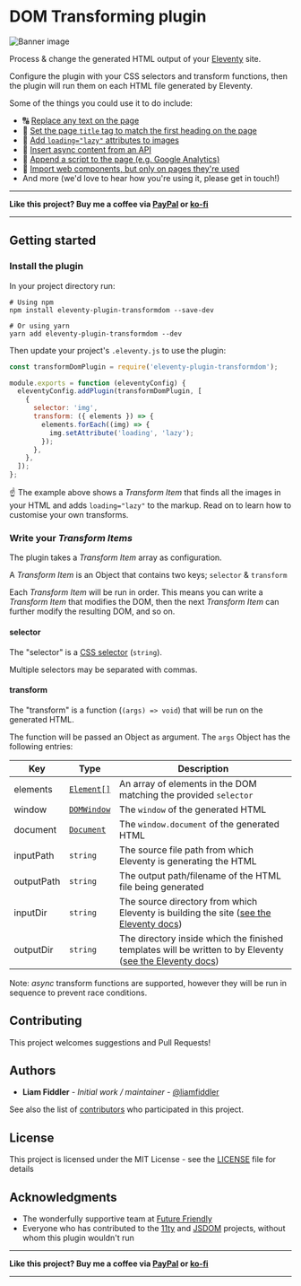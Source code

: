 # DOM Transforming plugin

![Banner image](https://repository-images.githubusercontent.com/302478768/01011400-1781-11eb-9bb1-a4c4f509ecb6)

Process & change the generated HTML output of your [Eleventy](https://www.11ty.io/) site.

Configure the plugin with your CSS selectors and transform functions, then the plugin will run them on each HTML file generated by Eleventy.

Some of the things you could use it to do include:

- 🔠 [Replace any text on the page](./examples/replace-text)
- 📝 [Set the page `title` tag to match the first heading on the page](./examples/page-title)
- 🌄 [Add `loading="lazy"` attributes to images](./examples/loading-lazy)
- 🌟 [Insert async content from an API](./examples/async-transform)
- 📃 [Append a script to the page (e.g. Google Analytics)](./examples/google-analytics)
- 🧩 [Import web components, but only on pages they're used](./examples/web-components)
- And more (we'd love to hear how you're using it, please get in touch!)

---

**Like this project? Buy me a coffee via [PayPal](https://paypal.me/liamfiddler) or [ko-fi](https://ko-fi.com/liamfiddler)**

---

## Getting started

### Install the plugin

In your project directory run:

```console
# Using npm
npm install eleventy-plugin-transformdom --save-dev

# Or using yarn
yarn add eleventy-plugin-transformdom --dev
```

Then update your project's `.eleventy.js` to use the plugin:

```javascript
const transformDomPlugin = require('eleventy-plugin-transformdom');

module.exports = function (eleventyConfig) {
  eleventyConfig.addPlugin(transformDomPlugin, [
    {
      selector: 'img',
      transform: ({ elements }) => {
        elements.forEach((img) => {
          img.setAttribute('loading', 'lazy');
        });
      },
    },
  ]);
};
```

☝️ The example above shows a _Transform Item_ that finds all the images in your HTML and adds `loading="lazy"` to the markup. Read on to learn how to customise your own transforms.

### Write your _Transform Items_

The plugin takes a _Transform Item_ array as configuration.

A _Transform Item_ is an Object that contains two keys; `selector` & `transform`

Each _Transform Item_ will be run in order. This means you can write a _Transform Item_ that modifies the DOM, then the next _Transform Item_ can further modify the resulting DOM, and so on.

#### selector

The "selector" is a [CSS selector](https://developer.mozilla.org/en-US/docs/Web/CSS/CSS_Selectors) (`string`).

Multiple selectors may be separated with commas.

#### transform

The "transform" is a function (`(args) => void`) that will be run on the generated HTML.

The function will be passed an Object as argument. The `args` Object has the following entries:

| Key | Type | Description |
|---|---|---|
| elements | [`Element[]`](https://github.com/jsdom/jsdom) | An array of elements in the DOM matching the provided `selector` |
| window | [`DOMWindow`](https://github.com/jsdom/jsdom) | The `window` of the generated HTML |
| document | [`Document`](https://github.com/jsdom/jsdom) | The `window.document` of the generated HTML |
| inputPath | `string` | The source file path from which Eleventy is generating the HTML |
| outputPath | `string` | The output path/filename of the HTML file being generated |
| inputDir | `string` | The source directory from which Eleventy is building the site ([see the Eleventy docs](https://www.11ty.dev/docs/config/#input-directory)) |
| outputDir | `string` | The directory inside which the finished templates will be written to by Eleventy ([see the Eleventy docs](https://www.11ty.dev/docs/config/#output-directory)) |

Note: _async_ transform functions are supported, however they will be run in sequence to prevent race conditions.

## Contributing

This project welcomes suggestions and Pull Requests!

## Authors

- **Liam Fiddler** - _Initial work / maintainer_ - [@liamfiddler](https://github.com/liamfiddler)

See also the list of
[contributors](https://github.com/liamfiddler/eleventy-plugin-transformdom/contributors)
who participated in this project.

## License

This project is licensed under the MIT License -
see the [LICENSE](LICENSE) file for details

## Acknowledgments

- The wonderfully supportive team at
  [Future Friendly](https://futurefriendly.team)
- Everyone who has contributed to the
  [11ty](https://www.11ty.io/) and [JSDOM](https://github.com/jsdom/jsdom) projects, without whom
  this plugin wouldn't run

---

**Like this project? Buy me a coffee via [PayPal](https://paypal.me/liamfiddler) or [ko-fi](https://ko-fi.com/liamfiddler)**

---
